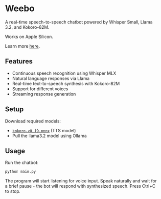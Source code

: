 # Weebo

A real-time speech-to-speech chatbot powered by Whisper Small, Llama 3.2, and Kokoro-82M.

Works on Apple Silicon.

Learn more [here](https://amanvir.com/weebo).

## Features

- Continuous speech recognition using Whisper MLX
- Natural language responses via Llama
- Real-time text-to-speech synthesis with Kokoro-82M
- Support for different voices
- Streaming response generation

## Setup

Download required models:

- [`kokoro-v0_19.onnx`](https://github.com/thewh1teagle/kokoro-onnx/releases/download/model-files/kokoro-v0_19.onnx) (TTS model)
- Pull the llama3.2 model using Ollama

## Usage

Run the chatbot:

```bash
python main.py
```

The program will start listening for voice input. Speak naturally and wait for a brief pause - the bot will respond with synthesized speech. Press Ctrl+C to stop.
